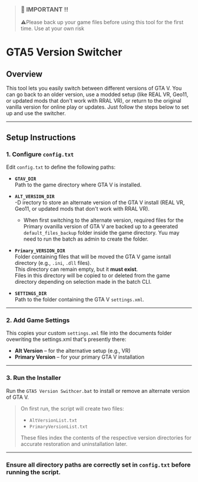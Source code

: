 >### 📣 IMPORTANT !!
>⚠️Please back up your game files before using this tool for the first time. Use at your own risk

# GTA5 Version Switcher

## Overview
This tool lets you easily switch between different versions of GTA V. You can go back to an older version, use a modded setup (like REAL VR, Geo11, or updated mods that don't work with RRAL VR), or return to the original vanilla version for online play or updates. Just follow the steps below to set up and use the switcher.

---

## Setup Instructions

### 1. Configure `config.txt`

Edit `config.txt` to define the following paths:

- **`GTAV_DIR`**  
  Path to the game directory where GTA V is installed.

- **`ALT_VERSION_DIR`**  
  -D irectory to store an alternate version of the GTA V install (REAL VR, Geo11, or updated mods that don't work with RRAL VR).  
  - When first switching to the alternate version, required files for the Primary ovanilla version of GTA V are backed up to a geeerated `default_files_backup` folder inside the game directory.  Yuu may need to run the batch as admin to create the folder.

- **`Primary_VERSION_DIR`**  
  Folder containing files that will be moved the GTA V game isntall directory (e.g., `.ini`, `.dll` files).  
  This directory can remain empty, but it **must exist**.  
  Files in this directory will be copied to or deleted from the game directory depending on selection made in the batch CLI.

- **`SETTINGS_DIR`**  
  Path to the folder containing the GTA V `settings.xml`.

---

### 2. Add Game Settings

This copies your custom `settings.xml` file into the documents folder ovewriting the settings.xml that's presently there:

- **Alt Version** – for the alternative setup (e.g., VR)
- **Primary Version** – for your primary GTA V installation

---

### 3. Run the Installer

Run the `GTA5 Version Swithcer.bat` to install or remove an alternate version of GTA V.

> On first run, the script will create two files:  
> - `AltVersionList.txt`  
> - `PrimaryVersionList.txt`  
>
> These files index the contents of the respective version directories for accurate restoration and uninstallation later.

---

### Ensure all directory paths are correctly set in `config.txt` before running the script.

